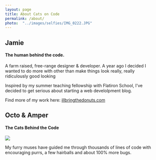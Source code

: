 ```yaml
---
layout: page
title: About Cats on Code
permalink: /about/
photo:  "../images/selfies/IMG_0222.JPG"
---
```



<h2><strong> Jamie </strong></h2>
<h4> The human behind the code.</h4>
<p>
  A farm raised, free-range designer & developer. A year ago I decided I wanted to do more with other than make things look really, really ridiculously good looking 
</p>

<p>
    Inspired by my summer teaching fellowship with Flatiron School, I've decided to get serious about starting a web develolpment blog. 
</p>

<p> Find more of my work here: <a href="http://illbringthedonuts.com" target="blank"> illbringthedonuts.com </a></p>

<h2><strong> Octo & Amper </strong></h2>
<h4>The Cats Behind the Code </h4>
<img src="../images/cats/welcome/3.JPG">
<p> My furry muses have guided me through thousands of lines of code with encouraging purrs, a few hairballs and about 100% more bugs. </p>